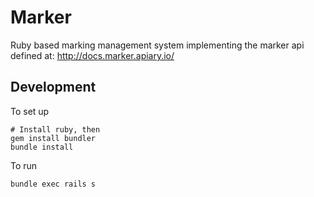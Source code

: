 # Marker

Ruby based marking management system implementing the marker api defined at: http://docs.marker.apiary.io/

## Development

To set up

    # Install ruby, then
    gem install bundler
    bundle install

To run

    bundle exec rails s